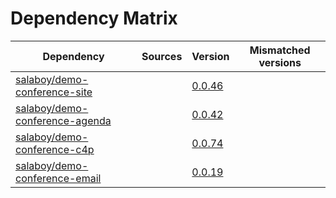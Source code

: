# Dependency Matrix

Dependency | Sources | Version | Mismatched versions
---------- | ------- | ------- | -------------------
[salaboy/demo-conference-site](https://github.com/salaboy/demo-conference-site) |  | [0.0.46](https://github.com/salaboy/demo-conference-site/releases/tag/v0.0.46) | 
[salaboy/demo-conference-agenda](https://github.com/salaboy/demo-conference-agenda) |  | [0.0.42](https://github.com/salaboy/demo-conference-agenda/releases/tag/v0.0.42) | 
[salaboy/demo-conference-c4p](https://github.com/salaboy/demo-conference-c4p) |  | [0.0.74](https://github.com/salaboy/demo-conference-c4p/releases/tag/v0.0.74) | 
[salaboy/demo-conference-email](https://github.com/salaboy/demo-conference-email) |  | [0.0.19](https://github.com/salaboy/demo-conference-email/releases/tag/v0.0.19) | 
